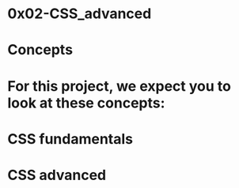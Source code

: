  # 0x02-CSS_advanced
 # Concepts
 # For this project, we expect you to look at these concepts:

 # CSS fundamentals
 # CSS advanced
